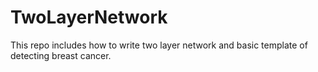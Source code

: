 # TwoLayerNetwork
This repo includes how to write two layer network and basic template of detecting breast cancer.
